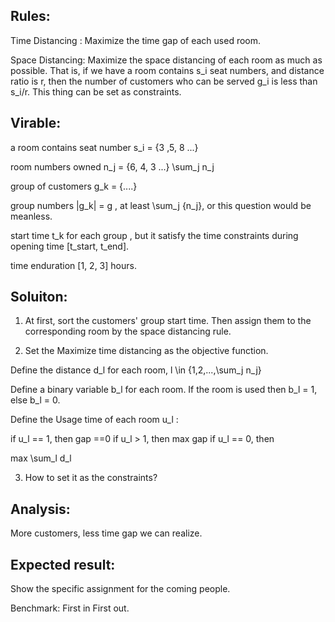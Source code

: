 ##  Rules:
Time Distancing :  Maximize the time gap of each used room.

Space Distancing:  Maximize the space distancing of each room as much as possible. That is, if we have a room contains s_i seat numbers, and distance ratio is r, then the number of customers who can be served g_i is less than s_i/r.  This thing can be set as constraints.


##  Virable:
a room contains seat number s_i = {3 ,5, 8 ...}

room numbers owned n_j = {6, 4, 3 ...}  \sum_j n_j

group of customers g_k = {....}

group numbers |g_k| = g , at least \sum_j {n_j}, or this question would be meanless.

start time t_k for each group , but it satisfy the time constraints during opening time [t_start, t_end].

time enduration [1, 2, 3] hours.


##  Soluiton:

1. At first, sort the customers' group start time. Then assign them to the corresponding room by the space distancing rule.

2. Set the Maximize time distancing as the objective function.

Define the distance d_l for each room, l \in {1,2,...,\sum_j n_j}

Define a binary variable b_l for each room. If the room is used then b_l = 1, else b_l = 0.

Define the Usage time of each room u_l :

if u_l == 1, then gap ==0
if u_l > 1, then max gap
if u_l == 0, then 

max \sum_l d_l


3. How to set it as the constraints?


##  Analysis:

More customers, less time gap we can realize.


##  Expected result:

Show the specific assignment for the coming people.


Benchmark: First in First out.
